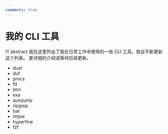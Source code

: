 ```yaml
---
comments: true
---
```


# 我的 CLI 工具

!!! abstract
    我在这里列出了我在日常工作中使用的一些 CLI 工具。我会不断更新这个列表。
    更详细的介绍请等待后续更新。

- dust
- duf
- procs
- fd
- btm
- exa
- autojump
- ripgrep
- bat
- httpie
- hyperfine
- fzf
